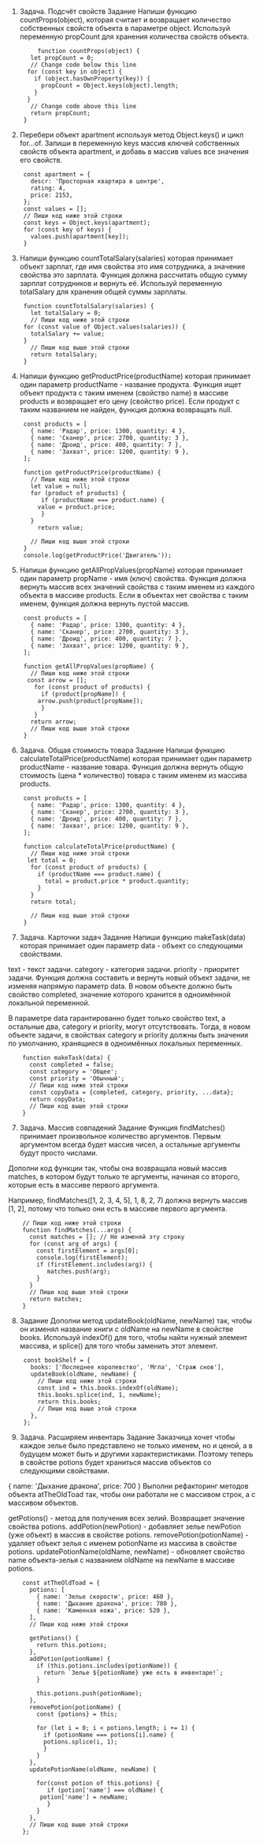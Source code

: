 1. Задача. Подсчёт свойств
Задание
Напиши функцию countProps(object), которая считает и возвращает количество собственных свойств объекта в параметре object. Используй переменную propCount для хранения количества свойств объекта.


    		function countProps(object) {
		  let propCount = 0;
		  // Change code below this line
		 for (const key in object) {
		   if (object.hasOwnProperty(key)) {
		     propCount = Object.keys(object).length;
		   }
		 }
		  // Change code above this line
		  return propCount;
		}



2. Перебери объект apartment используя метод Object.keys() и цикл for...of. Запиши в переменную keys массив ключей собственных свойств объекта apartment, и добавь в массив values все значения его свойств.

		const apartment = {
		  descr: 'Просторная квартира в центре',
		  rating: 4,
		  price: 2153,
		};
		const values = [];
		// Пиши код ниже этой строки
		const keys = Object.keys(apartment);
		for (const key of keys) {
		  values.push(apartment[key]); 
		}



2. Напиши функцию countTotalSalary(salaries) которая принимает объект зарплат, где имя свойства это имя сотрудника, а значение свойства это зарплата. Функция должна рассчитать общую сумму зарплат сотрудников и вернуть её. Используй переменную totalSalary для хранения общей суммы зарплаты.

		function countTotalSalary(salaries) {
		  let totalSalary = 0;
		  // Пиши код ниже этой строки
		for (const value of Object.values(salaries)) {
		  totalSalary += value;
		}
		  // Пиши код выше этой строки
		  return totalSalary;
		}



3. Напиши функцию getProductPrice(productName) которая принимает один параметр productName - название продукта. Функция ищет объект продукта с таким именем (свойство name) в массиве products и возвращает его цену (свойство price). Если продукт с таким названием не найден, функция должна возвращать null.

		const products = [
		  { name: 'Радар', price: 1300, quantity: 4 },
		  { name: 'Сканер', price: 2700, quantity: 3 },
		  { name: 'Дроид', price: 400, quantity: 7 },
		  { name: 'Захват', price: 1200, quantity: 9 },
		];

		function getProductPrice(productName) {
		  // Пиши код ниже этой строки
		  let value = null;
		  for (product of products) {
		     if (productName === product.name) {
			value = product.price;
		     }
		  }
		    return value;

		  // Пиши код выше этой строки
		}
		console.log(getProductPrice('Двигатель'));



4. Напиши функцию getAllPropValues(propName) которая принимает один параметр propName - имя (ключ) свойства. Функция должна вернуть массив всех значений свойства с таким именем из каждого объекта в массиве products. Если в объектах нет свойства с таким именем, функция должна вернуть пустой массив.

		const products = [
		  { name: 'Радар', price: 1300, quantity: 4 },
		  { name: 'Сканер', price: 2700, quantity: 3 },
		  { name: 'Дроид', price: 400, quantity: 7 },
		  { name: 'Захват', price: 1200, quantity: 9 },
		];

		function getAllPropValues(propName) {
		  // Пиши код ниже этой строки
		 const arrow = [];
		   for (const product of products) {
		     if (product[propName]) {
			arrow.push(product[propName]);
		     }
		   }
		  return arrow;
		  // Пиши код выше этой строки
		}



5. Задача. Общая стоимость товара
Задание
Напиши функцию calculateTotalPrice(productName) которая принимает один параметр productName - название товара. Функция должна вернуть общую стоимость (цена * количество) товара с таким именем из массива products.

		const products = [
		  { name: 'Радар', price: 1300, quantity: 4 },
		  { name: 'Сканер', price: 2700, quantity: 3 },
		  { name: 'Дроид', price: 400, quantity: 7 },
		  { name: 'Захват', price: 1200, quantity: 9 },
		];

		function calculateTotalPrice(productName) {
		  // Пиши код ниже этой строки
		 let total = 0;
		  for (const product of products) {
		    if (productName === product.name) {
		      total = product.price * product.quantity;
		    }
		  }
		  return total;

		  // Пиши код выше этой строки
		}



6. Задача. Карточки задач
Задание
Напиши функцию makeTask(data) которая принимает один параметр data - объект со следующими свойствами.

text - текст задачи.
category - категория задачи.
priority - приоритет задачи.
Функция должна составить и вернуть новый объект задачи, не изменяя напрямую параметр data. В новом объекте должно быть свойство completed, значение которого хранится в одноимённой локальной переменной.

В параметре data гарантированно будет только свойство text, а остальные два, category и priority, могут отсутствовать. Тогда, в новом объекте задачи, в свойствах category и priority должны быть значения по умолчанию, хранящиеся в одноимённых локальных переменных.

		function makeTask(data) {
		  const completed = false;
		  const category = 'Общее';
		  const priority = 'Обычный';
		  // Пиши код ниже этой строки
		  const copyData = {completed, category, priority, ...data};
		  return copyData;
		  // Пиши код выше этой строки
		}



7. Задача. Массив совпадений
Задание
Функция findMatches() принимает произвольное количество аргументов. Первым аргументом всегда будет массив чисел, а остальные аргументы будут просто числами.

Дополни код функции так, чтобы она возвращала новый массив matches, в котором будут только те аргументы, начиная со второго, которые есть в массиве первого аргумента.

Например, findMatches([1, 2, 3, 4, 5], 1, 8, 2, 7) должна вернуть массив [1, 2], потому что только они есть в массиве первого аргумента.

		// Пиши код ниже этой строки
		function findMatches(...args) {
		  const matches = []; // Не изменяй эту строку
		  for (const arg of args) {
		    const firstElement = args[0];
		    console.log(firstElement);
		    if (firstElement.includes(arg)) {
		       matches.push(arg);
		    }
		  }
		  // Пиши код выше этой строки
		  return matches;
		}



8. Задание
Дополни метод updateBook(oldName, newName) так, чтобы он изменял название книги с oldName на newName в свойстве books. Используй indexOf() для того, чтобы найти нужный элемент массива, и splice() для того чтобы заменить этот элемент.

		const bookShelf = {
		  books: ['Последнее королевство', 'Мгла', 'Страж снов'],
		  updateBook(oldName, newName) {
		    // Пиши код ниже этой строки
			const ind = this.books.indexOf(oldName);
			this.books.splice(ind, 1, newName);
		    return this.books;
		    // Пиши код выше этой строки
		  },
		};



9. Задача. Расширяем инвентарь
Задание
Заказчица хочет чтобы каждое зелье было представлено не только именем, но и ценой, а в будущем может быть и другими характеристиками. Поэтому теперь в свойстве potions будет храниться массив объектов со следующими свойствами.

{
  name: 'Дыхание дракона',
  price: 700
}
Выполни рефакторинг методов объекта atTheOldToad так, чтобы они работали не с массивом строк, а с массивом объектов.

getPotions() - метод для получения всех зелий. Возвращает значение свойства potions.
addPotion(newPotion) - добавляет зелье newPotion (уже объект) в массив в свойстве potions.
removePotion(potionName) - удаляет объект зелья с именем potionName из массива в свойстве potions.
updatePotionName(oldName, newName) - обновляет свойство name объекта-зелья с названием oldName на newName в массиве potions.

		const atTheOldToad = {
		  potions: [
		    { name: 'Зелье скорости', price: 460 },
		    { name: 'Дыхание дракона', price: 780 },
		    { name: 'Каменная кожа', price: 520 },
		  ],
		  // Пиши код ниже этой строки

		  getPotions() {
		    return this.potions;
		  },
		  addPotion(potionName) {
		    if (this.potions.includes(potionName)) {
		      return `Зелье ${potionName} уже есть в инвентаре!`;
		    }

		    this.potions.push(potionName);
		  },
		  removePotion(potionName) {
		    const {potions} = this;

		    for (let i = 0; i < potions.length; i += 1) {
		      if (potionName === potions[i].name) {
		      potions.splice(i, 1);
		      }
		    }
		  },
		  updatePotionName(oldName, newName) {

		    for(const potion of this.potions) {
		       if (potion['name'] === oldName) {
			 potion['name'] = newName;
		       }
		    }
		  },
		  // Пиши код выше этой строки
		};

